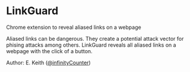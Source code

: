 # LinkGuard
Chrome extension to reveal aliased links on a webpage

Aliased links can be dangerous. They create a potential attack vector for phising attacks among others. LinkGuard reveals all aliased links on a webpage with the click of a button.

Author: E. Keith ([@infinityCounter](https://github.com/infinityCounter))
